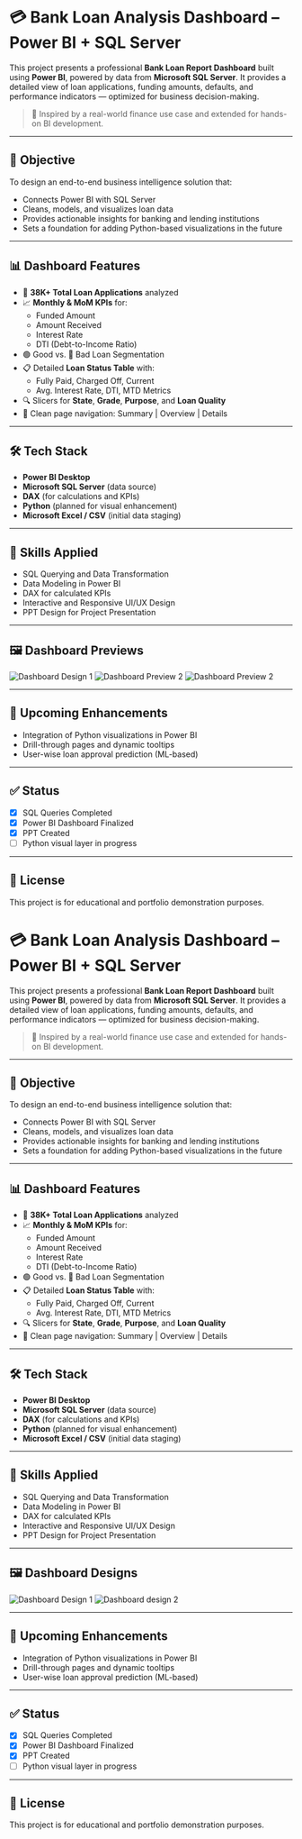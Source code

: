 # 💳 Bank Loan Analysis Dashboard – Power BI + SQL Server

This project presents a professional **Bank Loan Report Dashboard** built using **Power BI**, powered by data from **Microsoft SQL Server**. It provides a detailed view of loan applications, funding amounts, defaults, and performance indicators — optimized for business decision-making.

> 📌 Inspired by a real-world finance use case and extended for hands-on BI development.

---

## 🎯 Objective

To design an end-to-end business intelligence solution that:
- Connects Power BI with SQL Server
- Cleans, models, and visualizes loan data
- Provides actionable insights for banking and lending institutions
- Sets a foundation for adding Python-based visualizations in the future

---

## 📊 Dashboard Features

- 🔹 **38K+ Total Loan Applications** analyzed
- 📈 **Monthly & MoM KPIs** for:
  - Funded Amount
  - Amount Received
  - Interest Rate
  - DTI (Debt-to-Income Ratio)
- 🟢 Good vs. 🔴 Bad Loan Segmentation
- 📋 Detailed **Loan Status Table** with:
  - Fully Paid, Charged Off, Current
  - Avg. Interest Rate, DTI, MTD Metrics
- 🔍 Slicers for **State**, **Grade**, **Purpose**, and **Loan Quality**
- 📁 Clean page navigation: Summary | Overview | Details

---

## 🛠 Tech Stack

- **Power BI Desktop**
- **Microsoft SQL Server** (data source)
- **DAX** (for calculations and KPIs)
- **Python** (planned for visual enhancement)
- **Microsoft Excel / CSV** (initial data staging)

---

## 🧠 Skills Applied

- SQL Querying and Data Transformation
- Data Modeling in Power BI
- DAX for calculated KPIs
- Interactive and Responsive UI/UX Design
- PPT Design for Project Presentation

---

## 🖼 Dashboard Previews

![Dashboard Design 1](./Assets/dashboard_summary_1.png)
![Dashboard Preview 2](./Assets/dashboard_overview.png)
![Dashboard Preview 2](./Assets/dashboard_details.png)

---

## 🚀 Upcoming Enhancements

- Integration of Python visualizations in Power BI
- Drill-through pages and dynamic tooltips
- User-wise loan approval prediction (ML-based)

---

## ✅ Status

- [x] SQL Queries Completed
- [x] Power BI Dashboard Finalized
- [x] PPT Created
- [ ] Python visual layer in progress

---

## 📎 License

This project is for educational and portfolio demonstration purposes.
# 💳 Bank Loan Analysis Dashboard – Power BI + SQL Server

This project presents a professional **Bank Loan Report Dashboard** built using **Power BI**, powered by data from **Microsoft SQL Server**. It provides a detailed view of loan applications, funding amounts, defaults, and performance indicators — optimized for business decision-making.

> 📌 Inspired by a real-world finance use case and extended for hands-on BI development.

---

## 🎯 Objective

To design an end-to-end business intelligence solution that:
- Connects Power BI with SQL Server
- Cleans, models, and visualizes loan data
- Provides actionable insights for banking and lending institutions
- Sets a foundation for adding Python-based visualizations in the future

---

## 📊 Dashboard Features

- 🔹 **38K+ Total Loan Applications** analyzed
- 📈 **Monthly & MoM KPIs** for:
  - Funded Amount
  - Amount Received
  - Interest Rate
  - DTI (Debt-to-Income Ratio)
- 🟢 Good vs. 🔴 Bad Loan Segmentation
- 📋 Detailed **Loan Status Table** with:
  - Fully Paid, Charged Off, Current
  - Avg. Interest Rate, DTI, MTD Metrics
- 🔍 Slicers for **State**, **Grade**, **Purpose**, and **Loan Quality**
- 📁 Clean page navigation: Summary | Overview | Details

---

## 🛠 Tech Stack

- **Power BI Desktop**
- **Microsoft SQL Server** (data source)
- **DAX** (for calculations and KPIs)
- **Python** (planned for visual enhancement)
- **Microsoft Excel / CSV** (initial data staging)

---

## 🧠 Skills Applied

- SQL Querying and Data Transformation
- Data Modeling in Power BI
- DAX for calculated KPIs
- Interactive and Responsive UI/UX Design
- PPT Design for Project Presentation

---

## 🖼 Dashboard Designs

![Dashboard Design 1](./Assets/dashboard_summary_1.png)
![Dashboard design 2](./Assets/dashboard_summary_2.png)

---

## 🚀 Upcoming Enhancements

- Integration of Python visualizations in Power BI
- Drill-through pages and dynamic tooltips
- User-wise loan approval prediction (ML-based)

---

## ✅ Status

- [x] SQL Queries Completed
- [x] Power BI Dashboard Finalized
- [x] PPT Created
- [ ] Python visual layer in progress

---

## 📎 License

This project is for educational and portfolio demonstration purposes.
